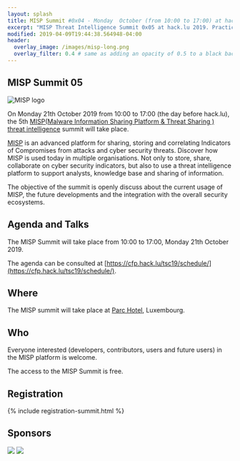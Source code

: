 ```yaml
---
layout: splash
title: MISP Summit #0x04 - Monday  October (from 10:00 to 17:00) at hack.lu 2019
excerpt: "MISP Threat Intelligence Summit 0x05 at hack.lu 2019. Practical threat intelligence and information sharing for everyone."
modified: 2019-04-09T19:44:38.564948-04:00
header:
  overlay_image: /images/misp-long.png
  overlay_filter: 0.4 # same as adding an opacity of 0.5 to a black background
---
```


MISP Summit 05
--------------

![MISP logo](https://raw.githubusercontent.com/MISP/MISP/2.4/INSTALL/logos/misp-logo.png)

On Monday 21th October 2019 from 10:00 to 17:00 (the day before hack.lu), the 5th [MISP(Malware Information Sharing Platform & Threat Sharing
) threat intelligence](http://www.misp-project.org/) summit will take place.


[MISP](http://www.misp-project.org/) is an advanced platform for sharing, storing and correlating Indicators of Compromises from attacks and cyber security threats.
Discover how MISP is used today in multiple organisations. Not only to store, share, collaborate on cyber security indicators, but also to use a threat intelligence platform
to support analysts, knowledge base and sharing of information.

The objective of the summit is openly discuss about the current usage of MISP, the future developments and the integration with the overall security ecosystems.

Agenda and Talks
----------------

The MISP Summit will take place from 10:00 to 17:00, Monday 21th October 2019.

The agenda can be consulted at [https://cfp.hack.lu/tsc19/schedule/](https://cfp.hack.lu/tsc19/schedule/).

Where
-----

The MISP summit will take place at [Parc Hotel](http://www.parc-hotel.lu/), Luxembourg.

Who
---

Everyone interested (developers, contributors, users and future users) in the MISP platform is welcome.

The access to the MISP Summit is free.

Registration
--

{% include registration-summit.html %}

Sponsors
--------

![](https://www.misp-project.org/assets/images/logo.png)
![](https://www.misp-project.org/assets/images/en_cef.png)


